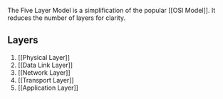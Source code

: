 The Five Layer Model is a simplification of the popular [[OSI Model]]. It reduces the number of layers for clarity.

## Layers

1. [[Physical Layer]]
2. [[Data Link Layer]]
3. [[Network Layer]]
4. [[Transport Layer]]
5. [[Application Layer]]
